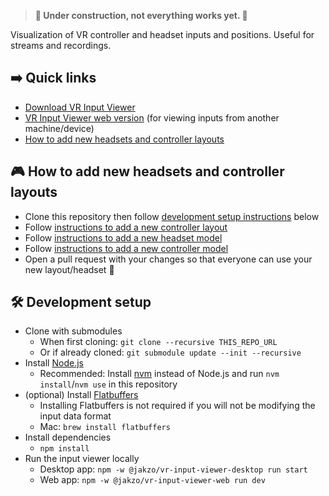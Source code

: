 > **🚧 Under construction, not everything works yet. 🚧**

Visualization of VR controller and headset inputs and positions. Useful for streams and recordings.

## ➡️ Quick links

- [Download VR Input Viewer](#TODO)
- [VR Input Viewer web version](#TODO) (for viewing inputs from another machine/device)
- [How to add new headsets and controller layouts](#🎮-how-to-add-new-headsets-and-controller-layouts)

## 🎮 How to add new headsets and controller layouts

- Clone this repository then follow [development setup instructions](#🛠️-development-setup) below
- Follow [instructions to add a new controller layout](./packages/vr-input-viewer/src/Controller/Layouts/README.md)
- Follow [instructions to add a new headset model](./packages/vr-input-viewer/assets/headsets/README.md)
- Follow [instructions to add a new controller model](#TODO)
- Open a pull request with your changes so that everyone can use your new layout/headset 🙂

## 🛠️ Development setup

- Clone with submodules
  - When first cloning: `git clone --recursive THIS_REPO_URL`
  - Or if already cloned: `git submodule update --init --recursive`
- Install [Node.js](https://nodejs.org/en/download)
  - Recommended: Install [nvm](https://github.com/nvm-sh/nvm) instead of Node.js and run `nvm install`/`nvm use` in this repository
- (optional) Install [Flatbuffers](https://flatbuffers.dev/)
  - Installing Flatbuffers is not required if you will not be modifying the input data format
  - Mac: `brew install flatbuffers`
- Install dependencies
  - `npm install`
- Run the input viewer locally
  - Desktop app: `npm -w @jakzo/vr-input-viewer-desktop run start`
  - Web app: `npm -w @jakzo/vr-input-viewer-web run dev`
